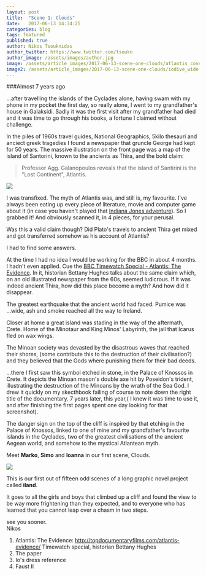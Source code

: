 ```yaml
---
layout: post
title:  "Scene 1: Clouds"
date:   2017-06-13 14:34:25
categories: blog
tags: featured
published: true
author: Nikos Tsouknidas
author_twitter: https://www.twitter.com/tsoukn
author_image: /assets/images/author.jpg
image: /assets/article_images/2017-06-13-scene-one-clouds/atlantis_cover.JPG
image2: /assets/article_images/2017-06-13-scene-one-clouds/iodive_wide.jpg
---
```

###Almost 7 years ago

...after travelling the islands of the Cyclades alone, having swam with my phone in my pocket the first day, so really alone, I went to my grandfather's house in Galaksidi. Sadly it was the first visit after my grandfather had died and it was time to go through his books, a fortune I claimed without challenge.

In the piles of 1960s travel guides, National Geographics, 5kilo thesauri and anciect greek tragedies I found a newspaper that gruncle George had kept for 50 years. The massive illustration on the front page was a map of the island of Santorini, known to the ancients as Thira, and the bold claim:

> Professor Agg. Galanopoulos reveals that the island of Santirini is the "Lost Continent", Atlantis.

<a href="{{ page.image | prepend: site.baseurl }}" data-fluidbox>
  <img src="{{ page.image | prepend: site.baseurl }}"/>
</a>

I was transfixed. The myth of Atlantis was, and still is, my favourite. I've always been eating up every piece of literature, movie and computer game about it (in case you haven't played that [Indiana Jones adventure][indiana-jones]). So I grabbed it! And obviously scanned it, in 4 pieces, for your perusal.

Was this a valid claim though? Did Plato's travels to ancient Thira get mixed and got transferred somehow as his account of Atlantis?

I had to find some answers.

At the time I had no idea I would be working for the BBC in about 4 months. I hadn't even applied. Cue the [BBC Timewatch Special - Atlantis: The Evidence][atlantis-docu]. In it, historian Bettany Hughes talks about the same claim which, on an old illustrated newspaper from the 60s, seemed ludicrous. If it was indeed ancient Thira, how did this place become a myth? And how did it disappear.

The greatest earthquake that the ancient world had faced. Pumice was ...wide, ash and smoke reached all the way to Ireland.

Closer at home a great island was stading in the way of the aftermath, Crete. Home of the Minotaur and King Minos' Labyrinth, the jail that Icarus fled on wax wings.  

The Minoan society was devasted by the disastrous waves that reached their shores, (some contribute this to the destruction of their civilisation?) and they believed that the Gods where punishing them for their bad deeds.

...there I first saw this symbol etched in stone, in the Palace of Knossos in Crete. It depicts the Minoan mason's double axe hit by Poseidon's trident, illustrating the destruction of the Minoans by the wrath of the Sea God. I drew it quickly on my skecthbook failing of course to note down the right title of the documentary. 7 years later, this year,( I knew it was time to use it, and after finishing the first pages spent one day looking for that screenshot).

The danger sign on the top of the cliff is inspired by that etching in the Palace of Knossos, linked to one of mine and my grandfather's favourite islands in the Cyclades, two of the greatest civilisations of the ancient Aegean world, and somehow to the mystical Atlantean myth.

Meet **Marko**, **Simo** and **Ioanna** in our first scene, Clouds.

<a href="{{ page.image2 }}" data-fluidbox>
  <img src="{{ page.image2 }}"/>
</a>

This is our first out of fifteen odd scenes of a long graphic novel project called **iland**.

It goes to all the girls and boys that climbed up a cliff and found the view to be way more frightening than they expected, and to everyone who has learned that you cannot leap over a chasm in two steps.

see you sooner.<br>Nikos

1. Atlantis: The Evidence: http://topdocumentaryfilms.com/atlantis-evidence/ Timewatch special, historian Bettany Hughes
1. The paper
1. Io's dress reference
1. Faust II

[indiana-jones]: https://en.wikipedia.org/wiki/Indiana_Jones_and_the_Fate_of_Atlantis
[atlantis-paper]: https://github.com/
[atlantis-docu]: http://topdocumentaryfilms.com/atlantis-evidence/
[io-dress]:   https://github.com/
[faust2]: https://github.com/
